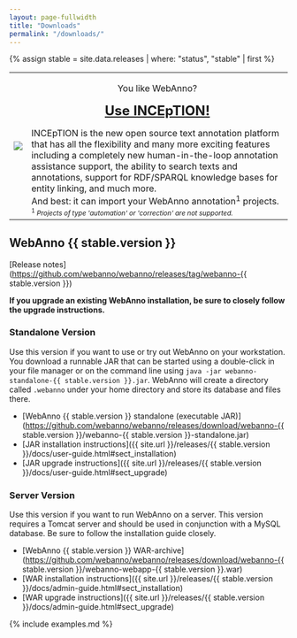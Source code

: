 ```yaml
---
layout: page-fullwidth
title: "Downloads"
permalink: "/downloads/"
---
```


{% assign stable = site.data.releases | where: "status", "stable" | first %}

<table width="100%">
<tr>
<td style="vertical-align: middle;">
<a href="https://inception-project.github.io"><img src="{{ site.url }}/images/logos/inception-banner.png"/></a>
</td>
<td>
<p style="text-align: center  ;">You like WebAnno?</p>
<p style="text-align: center  ;">
<b style="font-size: 150%;"><a href="https://inception-project.github.io">Use INCEpTION!</a></b>
</p>
<div>
INCEpTION is the new open source text annotation platform that has all the flexibility and many more exciting features including a completely new human-in-the-loop annotation assistance
support, the ability to search texts and annotations, support for RDF/SPARQL knowledge bases for
entity linking, and much more. <br/>
And best: it can import your WebAnno annotation<sup>1</sup> projects. <br/>
<span style="font-size: 75%">
<sup>1</sup> <i>Projects of type 'automation' or 'correction' are not supported.</i>
</span>
</div>
</td>
</tr>
</table>

## WebAnno {{ stable.version }}

[Release notes](https://github.com/webanno/webanno/releases/tag/webanno-{{ stable.version }})

**If you upgrade an existing WebAnno installation, be sure to closely follow the upgrade instructions.**

### Standalone Version

Use this version if you want to use or try out WebAnno on your workstation. You download a runnable
JAR that can be started using a double-click in your file manager or on the command line using
`java -jar webanno-standalone-{{ stable.version }}.jar`. WebAnno will create a directory called
`.webanno` under your home directory and store its database and files there.

* [WebAnno {{ stable.version }} standalone (executable JAR)](https://github.com/webanno/webanno/releases/download/webanno-{{ stable.version }}/webanno-{{ stable.version }}-standalone.jar) <github-downloads user='webanno' repo='webanno' tag='webanno-{{ stable.version }}' asset='webanno-{{ stable.version }}-standalone.jar' ></github-downloads>
* [JAR installation instructions]({{ site.url }}/releases/{{ stable.version }}/docs/user-guide.html#sect_installation) 
* [JAR upgrade instructions]({{ site.url }}/releases/{{ stable.version }}/docs/user-guide.html#sect_upgrade) 

### Server Version

Use this version if you want to run WebAnno on a server. This version requires a Tomcat server and
should be used in conjunction with a MySQL database. Be sure to follow the installation guide
closely.

* [WebAnno {{ stable.version }} WAR-archive](https://github.com/webanno/webanno/releases/download/webanno-{{ stable.version }}/webanno-webapp-{{ stable.version }}.war) <github-downloads user='webanno' repo='webanno' tag='webanno-{{ stable.version }}' asset='webanno-webapp-{{ stable.version }}.war' ></github-downloads>
* [WAR installation instructions]({{ site.url }}/releases/{{ stable.version }}/docs/admin-guide.html#sect_installation)
* [WAR upgrade instructions]({{ site.url }}/releases/{{ stable.version }}/docs/admin-guide.html#sect_upgrade)

{% include examples.md %}